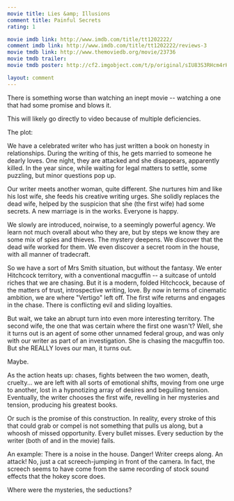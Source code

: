 ```yaml
---
movie title: Lies &amp; Illusions
comment title: Painful Secrets
rating: 1

movie imdb link: http://www.imdb.com/title/tt1202222/
comment imdb link: http://www.imdb.com/title/tt1202222/reviews-3
movie tmdb link: http://www.themoviedb.org/movie/23736
movie tmdb trailer: 
movie tmdb poster: http://cf2.imgobject.com/t/p/original/sIU83S3RHcm4rHdwSFyZCTlfjFk.jpg

layout: comment
---
```


There is something worse than watching an inept movie -- watching a one that had some promise and blows it.

This will likely go directly to video because of multiple deficiencies.

The plot:

We have a celebrated writer who has just written a book on honesty in relationships. During the writing of this, he gets married to someone he dearly loves. One night, they are attacked and she disappears, apparently killed. In the year since, while waiting for legal matters to settle, some puzzling, but minor questions pop up.

Our writer meets another woman, quite different. She nurtures him and like his lost wife, she feeds his creative writing urges. She solidly replaces the dead wife, helped by the suspicion that she (the first wife) had some secrets. A new marriage is in the works. Everyone is happy.

We slowly are introduced, noirwise, to a seemingly powerful agency. We learn not much overall about who they are, but by steps we know they are some mix of spies and thieves. The mystery deepens. We discover that the dead wife worked for them. We even discover a secret room in the house, with all manner of tradecraft. 

So we have a sort of Mrs Smith situation, but without the fantasy. We enter Hitchcock territory, with a conventional macguffin -- a suitcase of untold riches that we are chasing. But it is a modern, folded Hitchcock, because of the matters of trust, introspective writing, love. By now in terms of cinematic ambition, we are where "Vertigo" left off. The first wife returns and engages in the chase. There is conflicting evil and sliding loyalties.

But wait, we take an abrupt turn into even more interesting territory. The second wife, the one that was certain where the first one wasn't? Well, she it turns out is an agent of some other unnamed federal group, and was only with our writer as part of an investigation. She is chasing the macguffin too. But she REALLY loves our man, it turns out. 

Maybe.

As the action heats up: chases, fights between the two women, death, cruelty... we are left with all sorts of emotional shifts, moving from one urge to another, lost in a hypnotizing array of desires and beguiling tension. Eventually, the writer chooses the first wife, revelling in her mysteries and tension, producing his greatest books. 

Or such is the promise of this construction. In reality, every stroke of this that could grab or compel is not something that pulls us along, but a whoosh of missed opportunity. Every bullet misses. Every seduction by the writer (both of and in the movie) fails. 

An example: There is a noise in the house. Danger! Writer creeps along. An attack! No, just a cat screech-jumping in front of the camera. In fact, the screech seems to have come from the same recording of stock sound effects that the hokey score does.

Where were the mysteries, the seductions?